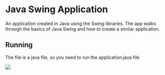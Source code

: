 # Java Swing Application

An application created in Java using the Swing libraries. The app walks through the basics of Java Swing and how to create  a similar application.

## Running

The file is a java file, so you need to run the application.java file


![](javaSwing/application.png)
